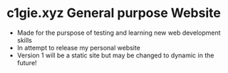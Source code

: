 # c1gie.xyz General purpose Website

- Made for the purspose of testing and learning new web development skills
- In attempt to release my personal website
- Version 1 will be a static site but may be changed to dynamic in the future!
